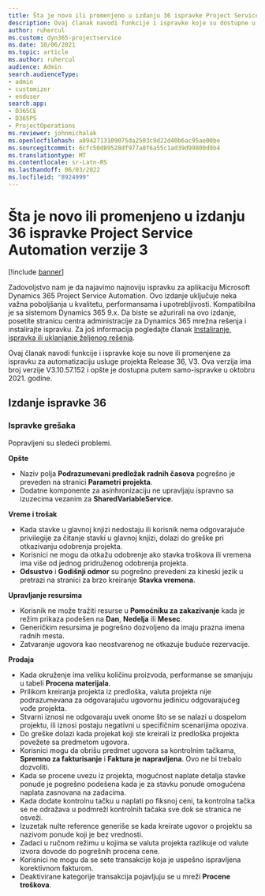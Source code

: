 ```yaml
---
title: Šta je novo ili promenjeno u izdanju 36 ispravke Project Service Automation verzije 3
description: Ovaj članak navodi funkcije i ispravke koje su dostupne u izdanju Microsoft Dynamics 365 Project Service Automation Update Release 36, V3.
author: ruhercul
ms.custom: dyn365-projectservice
ms.date: 10/06/2021
ms.topic: article
ms.author: ruhercul
audience: Admin
search.audienceType:
- admin
- customizer
- enduser
search.app:
- D365CE
- D365PS
- ProjectOperations
ms.reviewer: johnmichalak
ms.openlocfilehash: a8942713109075da2503c9d22d40b6ac95ae00be
ms.sourcegitcommit: 6cfc50d89528df977a8f6a55c1ad39d99800d9b4
ms.translationtype: MT
ms.contentlocale: sr-Latn-RS
ms.lasthandoff: 06/03/2022
ms.locfileid: "8924999"
---
```

# <a name="whats-new-or-changed-in-project-service-automation-update-release-36-v3"></a>Šta je novo ili promenjeno u izdanju 36 ispravke Project Service Automation verzije 3

[!include [banner](../includes/psa-now-project-operations.md)]

Zadovoljstvo nam je da najavimo najnoviju ispravku za aplikaciju Microsoft Dynamics 365 Project Service Automation. Ovo izdanje uključuje neka važna poboljšanja u kvalitetu, performansama i upotrebljivosti. Kompatibilna je sa sistemom Dynamics 365 9.x. Da biste se ažurirali na ovo izdanje, posetite stranicu centra administracije za Dynamics 365 mrežna rešenja i instalirajte ispravku. Za još informacija pogledajte članak [Instaliranje, ispravka ili uklanjanje željenog rešenja](/power-platform/admin/install-remove-preferred-solution).

Ovaj članak navodi funkcije i ispravke koje su nove ili promenjene za ispravku za automatizaciju usluge projekta Release 36, V3. Ova verzija ima broj verzije V3.10.57.152 i opšte je dostupna putem samo-ispravke u oktobru 2021. godine.

## <a name="update-release-36"></a>Izdanje ispravke 36

### <a name="bug-fixes"></a>Ispravke grešaka

Popravljeni su sledeći problemi.

**Opšte**
- Naziv polja **Podrazumevani predložak radnih časova** pogrešno je preveden na stranici **Parametri projekta**.
- Dodatne komponente za asinhronizaciju ne upravljaju ispravno sa izuzecima vezanim za **SharedVariableService**.

**Vreme i trošak**
- Kada stavke u glavnoj knjizi nedostaju ili korisnik nema odgovarajuće privilegije za čitanje stavki u glavnoj knjizi, dolazi do greške pri otkazivanju odobrenja projekta.
- Korisnici ne mogu da otkažu odobrenje ako stavka troškova ili vremena ima više od jednog pridruženog odobrenja projekta.
- **Odsustvo** i **Godišnji odmor** su pogrešno prevedeni za kineski jezik u pretrazi na stranici za brzo kreiranje **Stavka vremena**.

**Upravljanje resursima**
- Korisnik ne može tražiti resurse u **Pomoćniku za zakazivanje** kada je režim prikaza podešen na **Dan**, **Nedelja** ili **Mesec**.
- Generičkim resursima je pogrešno dozvoljeno da imaju prazna imena radnih mesta. 
- Zatvaranje ugovora kao neostvarenog ne otkazuje buduće rezervacije.

**Prodaja**
- Kada okruženje ima veliku količinu proizvoda, performanse se smanjuju u tabeli **Procena materijala**.
- Prilikom kreiranja projekta iz predloška, valuta projekta nije podrazumevana za odgovarajuću ugovornu jedinicu odgovarajućeg vođe projekta.
- Stvarni iznosi ne odgovaraju uvek onome što se se nalazi u dospelom projektu, ili iznosi postaju negativni u specifičnim scenarijima opoziva.
- Do greške dolazi kada projekat koji ste kreirali iz predloška projekta povežete sa predmetom ugovora.
- Korisnici mogu da obrišu predmet ugovora sa kontrolnim tačkama, **Spremno za fakturisanje** i **Faktura je napravljena**. Ovo ne bi trebalo dozvoliti.
- Kada se procene uvezu iz projekta, mogućnost naplate detalja stavke ponude je pogrešno podešena kada je za stavku ponude omogućena naplata zasnovana na zadacima.
- Kada dodate kontrolnu tačku u naplati po fiksnoj ceni, ta kontrolna tačka se ne odražava u podmreži kontrolnih tačaka sve dok se stranica ne osveži.
- Izuzetak nulte reference generiše se kada kreirate ugovor o projektu sa nazivom ponude koji je bez vrednosti.
- Zadaci u ručnom režimu u kojima se valuta projekta razlikuje od valute izvora dovode do pogrešnih procena cene.
- Korisnici ne mogu da se sete transakcije koja je uspešno ispravljena korektivnom fakturom.
- Deaktivirane kategorije transakcija pojavljuju se u mreži **Procene troškova**.



